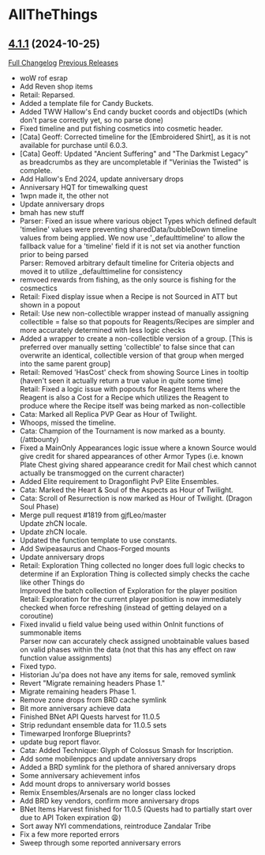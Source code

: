 # AllTheThings

## [4.1.1](https://github.com/DFortun81/AllTheThings/tree/4.1.1) (2024-10-25)
[Full Changelog](https://github.com/DFortun81/AllTheThings/compare/4.1.0...4.1.1) [Previous Releases](https://github.com/DFortun81/AllTheThings/releases)

- woW rof esrap  
- Add Reven shop items  
- Retail: Reparsed.  
- Added a template file for Candy Buckets.  
- Added TWW Hallow's End candy bucket coords and objectIDs (which don't parse correctly yet, so no parse done)  
- Fixed timeline and put fishing cosmetics into cosmetic header.  
- [Cata] Geoff: Corrected timeline for the [Embroidered Shirt], as it is not available for purchase until 6.0.3.  
- [Cata] Geoff: Updated "Ancient Suffering" and "The Darkmist Legacy" as breadcrumbs as they are uncompletable if "Verinias the Twisted" is complete.  
- Add Hallow's End 2024, update anniversary drops  
- Anniversary HQT for timewalking quest  
- 1wpn made it, the other not  
- Update anniversary drops  
- bmah has new stuff  
- Parser: Fixed an issue where various object Types which defined default 'timeline' values were preventing sharedData/bubbleDown timeline values from being applied. We now use '\_defaulttimeline' to allow the fallback value for a 'timeline' field if it is not set via another function prior to being parsed  
    Parser: Removed arbitrary default timeline for Criteria objects and moved it to utilize \_defaulttimeline for consistency  
- remvoed rewards from fishing, as the only source is fishing for the cosmectics  
- Retail: Fixed display issue when a Recipe is not Sourced in ATT but shown in a popout  
- Retail: Use new non-collectible wrapper instead of manually assigning collectible = false so that popouts for Reagents/Recipes are simpler and more accurately determined with less logic checks  
- Added a wrapper to create a non-collectible version of a group. [This is preferred over manually setting 'collectible' to false since that can overwrite an identical, collectible version of that group when merged into the same parent group]  
- Retail: Removed 'HasCost' check from showing Source Lines in tooltip (haven't seen it actually return a true value in quite some time)  
    Retail: Fixed a logic issue with popouts for Reagent Items where the Reagent is also a Cost for a Recipe which utilizes the Reagent to produce where the Recipe itself was being marked as non-collectible  
- Cata: Marked all Replica PVP Gear as Hour of Twilight.  
- Whoops, missed the timeline.  
- Cata: Champion of the Tournament is now marked as a bounty. (/attbounty)  
- Fixed a MainOnly Appearances logic issue where a known Source would give credit for shared appearances of other Armor Types (i.e. known Plate Chest giving shared appearance credit for Mail chest which cannot actually be transmogged on the current character)  
- Added Elite requirement to Dragonflight PvP Elite Ensembles.  
- Cata: Marked the Heart & Soul of the Aspects as Hour of Twilight.  
- Cata: Scroll of Resurrection is now marked as Hour of Twilight. (Dragon Soul Phase)  
- Merge pull request #1819 from gjfLeo/master  
    Update zhCN locale.  
- Update zhCN locale.  
- Updated the function template to use constants.  
- Add Swipeasaurus and Chaos-Forged mounts  
- Update anniversary drops  
- Retail: Exploration Thing collected no longer does full logic checks to determine if an Exploration Thing is collected simply checks the cache like other Things do  
    Improved the batch collection of Exploration for the player position  
    Retail: Exploration for the current player position is now immediately checked when force refreshing (instead of getting delayed on a coroutine)  
- Fixed invalid u field value being used within OnInit functions of summonable items  
    Parser now can accurately check assigned unobtainable values based on valid phases within the data (not that this has any effect on raw function value assignments)  
- Fixed typo.  
- Historian Ju'pa does not have any items for sale, removed symlink  
- Revert "Migrate remaining headers Phase 1."  
- Migrate remaining headers Phase 1.  
- Remove zone drops from BRD cache symlink  
- Bit more anniversary achieve data  
- Finished BNet API Quests harvest for 11.0.5  
- Strip redundant ensemble data for 11.0.5 sets  
- Timewarped Ironforge Blueprints?  
- update bug report flavor.  
- Cata: Added Technique: Glyph of Colossus Smash for Inscription.  
- Add some mobilenppcs and update anniversary drops  
- Added a BRD symlink for the plethora of shared anniversary drops  
- Some anniversary achievement infos  
- Add mount drops to anniversary world bosses  
- Remix Ensembles/Arsenals are no longer class locked  
- Add BRD key vendors, confirm more anniversary drops  
- BNet Items Harvest finished for 11.0.5 (Quests had to partially start over due to API Token expiration :weary:)  
- Sort away NYI commendations, reintroduce Zandalar Tribe  
- Fix a few more reported errors  
- Sweep through some reported anniversary errors  
